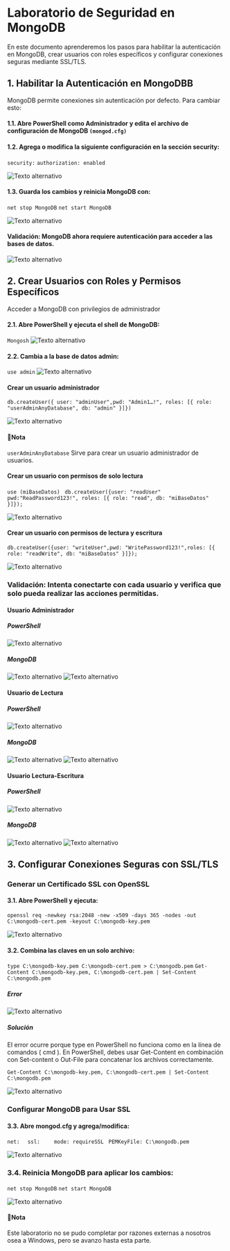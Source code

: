 # Laboratorio de Seguridad en MongoDB

En este documento aprenderemos los pasos para habilitar la autenticación en MongoDB, crear usuarios con roles específicos y configurar conexiones seguras mediante SSL/TLS.

## 1. Habilitar la Autenticación en MongoDBB

MongoDB permite conexiones sin autenticación por defecto. Para cambiar esto:
#### 1.1. Abre PowerShell como Administrador y edita el archivo de configuración de MongoDB ```(mongod.cfg)```

#### 1.2. Agrega o modifica la siguiente configuración en la sección security:

```security:```
```authorization: enabled```

![Texto alternativo](/assets/1.png)

#### 1.3. Guarda los cambios y reinicia MongoDB con:
```net stop MongoDB```
```net start MongoDB```

![Texto alternativo](/assets/2.png)

#### Validación: MongoDB ahora requiere autenticación para acceder a las bases de datos.
![Texto alternativo](/assets/22.png)

## 2. Crear Usuarios con Roles y Permisos Específicos
Acceder a MongoDB con privilegios de administrador

#### 2.1. Abre PowerShell y ejecuta el shell de MongoDB:
```Mongosh```
![Texto alternativo](/assets/3.png)

#### 2.2. Cambia a la base de datos admin:
```use admin```
![Texto alternativo](/assets/4.png)

#### Crear un usuario administrador
```db.createUser({ user: "adminUser",pwd: "Admin1…!", roles: [{ role: "userAdminAnyDatabase", db: "admin" }]})```

![Texto alternativo](/assets/6.png)

#### 📌Nota
```userAdminAnyDatabase``` Sirve para crear un usuario administrador de usuarios.

#### Crear un usuario con permisos de solo lectura
```use (miBaseDatos) ```
```db.createUser({user: "readUser" pwd:"ReadPassword123!", roles: [{ role: "read", db: "miBaseDatos" }]});```

![Texto alternativo](/assets/8.png)


#### Crear un usuario con permisos de lectura y escritura
```db.createUser({user: "writeUser",pwd: "WritePassword123!",roles: [{ role: "readWrite", db: "miBaseDatos" }]});```

![Texto alternativo](/assets/9.png)

### Validación: Intenta conectarte con cada usuario y verifica que solo pueda realizar las acciones permitidas.

#### Usuario Administrador 
##### PowerShell
![Texto alternativo](/assets/12.png)
##### MongoDB
![Texto alternativo](/assets/10.png)
![Texto alternativo](/assets/14.png)

#### Usuario de Lectura 
##### PowerShell
![Texto alternativo](/assets/15.png)
##### MongoDB
![Texto alternativo](/assets/17.png)
![Texto alternativo](/assets/18.png)


#### Usuario Lectura-Escritura
##### PowerShell
![Texto alternativo](/assets/19.png)
##### MongoDB
![Texto alternativo](/assets/20.png)
![Texto alternativo](/assets/21.png)

## 3. Configurar Conexiones Seguras con SSL/TLS

### Generar un Certificado SSL con OpenSSL
#### 3.1.	Abre PowerShell y ejecuta:
```openssl req -newkey rsa:2048 -new -x509 -days 365 -nodes -out```
```C:\mongodb-cert.pem -keyout C:\mongodb-key.pem```

![Texto alternativo](/assets/23.png)

#### 3.2. Combina las claves en un solo archivo:
```type C:\mongodb-key.pem C:\mongodb-cert.pem > C:\mongodb.pem```
```Get-Content C:\mongodb-key.pem, C:\mongodb-cert.pem | Set-Content C:\mongodb.pem```

##### Error
![Texto alternativo](/assets/24.png)

##### Solución
EI error ocurre porque type en PowerShell no funciona como en la línea de comandos ( cmd ). En PowerShell, debes usar Get-Content en combinación con Set-content o Out-FiIe para concatenar los archivos correctamente.

```Get-Content C:\mongodb-key.pem, C:\mongodb-cert.pem | Set-Content C:\mongodb.pem```

![Texto alternativo](/assets/25.png)

### Configurar MongoDB para Usar SSL
#### 3.3.	  Abre mongod.cfg y agrega/modifica:
```net:```
    ```  ssl:```
     ```    mode: requireSSL```
    ``` PEMKeyFile: C:\mongodb.pem```

![Texto alternativo](/assets/26.png)

### 3.4. Reinicia MongoDB para aplicar los cambios:
```net stop MongoDB```
```net start MongoDB```

![Texto alternativo](/assets/27.png)

#### 📌Nota
Este laboratorio no se pudo completar por razones externas a nosotros osea a Windows, pero se avanzo hasta esta parte.